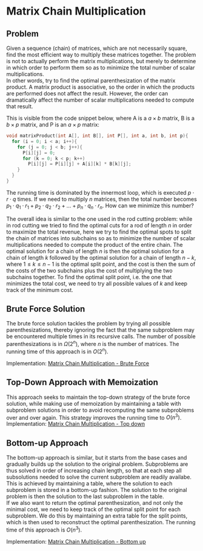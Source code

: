 # Matrix Chain Multiplication

## Problem

Given a sequence (chain) of matrices, which are not necessarily square, find the most efficient way to multiply these matrices together. The problem is not to actually perform the matrix multiplications, but merely to determine in which order to perform them so as to minimize the total number of scalar multiplications.  
In other words, try to find the optimal parenthesization of the matrix product. A matrix product is associative, so the order in which the products are performed does not affect the result. However, the order can dramatically affect the number of scalar multiplications needed to compute that result.

This is visible from the code snippet below, where A is a $a \times b$ matrix, B is a $b \times p$ matrix, and P is an $a \times p$ matrix:

```c
void matrixProduct(int A[], int B[], int P[], int a, int b, int p){
  for (i = 0; i < a; i++){
    for (j = 0; j < b; j++){
      P[i][j] = 0;
      for (k = 0; k < p; k++)
        P[i][j] = P[i][j] + A[i][k] * B[k][j];
    }
  }
}
```

The running time is dominated by the innermost loop, which is executed $p \cdot r \cdot q$ times. If we need to multiply $n$ matrices, then the total number becomes $p_1\cdot q_1 \cdot r_1 + p_2 \cdot q_2 \cdot r_2 + \dots + p_n \cdot q_n \cdot r_n$. How can we minimize this number?

The overall idea is similar to the one used in the rod cutting problem: while in rod cutting we tried to find the optimal cuts for a rod of length $n$ in order to maximize the total revenue, here we try to find the optimal spots to split the chain of matrices into subchains so as to minimize the number of scalar multiplications needed to compute the product of the entire chain. The optimal solution for a chain of length $n$ is then the optimal solution for a chain of length $k$ followed by the optimal solution for a chain of length $n-k$, where $1\leq k \leq n-1$ is the optimal split point, and the cost is then the sum of the costs of the two subchains plus the cost of multiplying the two subchains together. To find the optimal split point, i.e. the one that minimizes the total cost, we need to try all possible values of $k$ and keep track of the minimum cost.

## Brute Force Solution

The brute force solution tackles the problem by trying all possible parenthesizations, thereby ignoring the fact that the same subproblem may be encountered multiple times in its recursive calls. The number of possible parenthesizations is in $\Omega(2^n)$, where $n$ is the number of matrices. The running time of this approach is in $O(2^n)$.

Implementation: [Matrix Chain Multiplication - Brute Force](https://github.com/pl3onasm/Algorithms/tree/main/algorithms/dynamic-programming/matrix-chain-multiplication/mcm-1.c)

## Top-Down Approach with Memoization

This approach seeks to maintain the top-down strategy of the brute force solution, while making use of memoization by maintaining a table with subproblem solutions in order to avoid recomputing the same subproblems over and over again. This strategy improves the running time to $O(n^3)$.
Implementation: [Matrix Chain Multiplication - Top down](https://github.com/pl3onasm/Algorithms/tree/main/algorithms/dynamic-programming/matrix-chain-multiplication/mcm-2.c)

## Bottom-up Approach

The bottom-up approach is similar, but it starts from the base cases and gradually builds up the solution to the original problem. Subproblems are thus solved in order of increasing chain length, so that at each step all subsolutions needed to solve the current subproblem are readily availabe. This is achieved by maintaining a table, where the solution to each subproblem is stored in a bottom-up fashion. The solution to the original problem is then the solution to the last subproblem in the table.  
If we also want to return the optimal parenthesization, and not only the minimal cost, we need to keep track of the optimal split point for each subproblem. We do this by maintaining an extra table for the split points, which is then used to reconstruct the optimal parenthesization. The running time of this approach is $O(n^3)$.

Implementation: [Matrix Chain Multiplication - Bottom up](https://github.com/pl3onasm/Algorithms/tree/main/algorithms/dynamic-programming/matrix-chain-multiplication/mcm-3.c)

